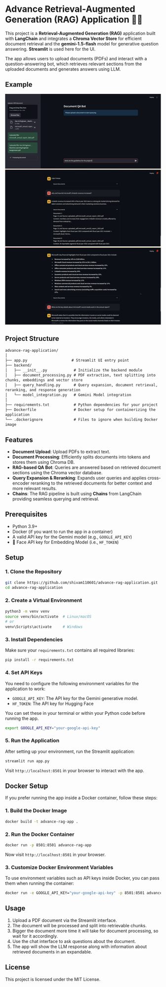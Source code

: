 # Advance Retrieval-Augmented Generation (RAG) Application 🦜️🔗

This project is a **Retrieval-Augmented Generation (RAG)** application built with **LangChain** and integrates a **Chroma Vector Store** for efficient document retrieval and the **gemini-1.5-flash** model for generative question answering. **Streamlit** is used here for the UI.

The app allows users to upload documents (PDFs) and interact with a question-answering bot, which retrieves relevant sections from the uploaded documents and generates answers using LLM.

## Example

![pdfs_upload.png](pdfs_upload.png)
![QA.png](QA.png)
![QA1.png](QA1.png)

## Project Structure

```
advance-rag-application/
│
├── app.py                    # Streamlit UI entry point
├── backend/                  
│   ├── __init__.py            # Initialize the backend module
│   ├── document_processing.py # PDF extraction, text splitting into chunks, embeddings and vector store
│   ├── query_handling.py      # Query expansion, document retrieval, reranking, and response generation
│   └── model_integration.py   # Gemini Model integration
│
├── requirements.txt           # Python dependencies for your project
├── Dockerfile                 # Docker setup for containerizing the application
└── .dockerignore              # Files to ignore when building Docker image
```

## Features

- **Document Upload**: Upload PDFs to extract text.
- **Document Processing**: Efficiently splits documents into tokens and stores them using Chroma DB.
- **RAG-based QA Bot**: Queries are answered based on retrieved document sections using the Chroma vector database.
- **Query Expansion & Reranking**: Expands user queries and applies cross-encoder reranking to the retrieved documents for better context and more relevant results.
- **Chains**: The RAG pipeline is built using **Chains** from LangChain providing seamless querying and retrieval.

## Prerequisites

- Python 3.9+
- Docker (if you want to run the app in a container)
- A valid API key for the Gemini model (e.g., `GOOGLE_API_KEY`)
- 🤗 Face API key for Embedding Model (i.e., `HF_TOKEN`)

## Setup

### 1. Clone the Repository

```bash
git clone https://github.com/shivam110601/advance-rag-application.git
cd advance-rag-application
```

### 2. Create a Virtual Environment

```bash
python3 -m venv venv
source venv/bin/activate  # Linux/macOS
# or
venv\Scripts\activate     # Windows
```

### 3. Install Dependencies

Make sure your `requirements.txt` contains all required libraries:

```bash
pip install -r requirements.txt
```

### 4. Set API Keys

You need to configure the following environment variables for the application to work:

- `GOOGLE_API_KEY`: The API key for the Gemini generative model.
- `HF_TOKEN`: The API key for Hugging Face

You can set these in your terminal or within your Python code before running the app.

```bash
export GOOGLE_API_KEY="your-google-api-key"
```

### 5. Run the Application

After setting up your environment, run the Streamlit application:

```bash
streamlit run app.py
```

Visit `http://localhost:8501` in your browser to interact with the app.

## Docker Setup

If you prefer running the app inside a Docker container, follow these steps:

### 1. Build the Docker Image

```bash
docker build -t advance-rag-app .
```

### 2. Run the Docker Container

```bash
docker run -p 8501:8501 advance-rag-app
```

Now visit `http://localhost:8501` in your browser.

### 3. Customize Docker Environment Variables

To use environment variables such as API keys inside Docker, you can pass them when running the container:

```bash
docker run -e GOOGLE_API_KEY="your-google-api-key" -p 8501:8501 advance-rag-app
```

## Usage

1. Upload a PDF document via the Streamlit interface.
2. The document will be processed and split into retrievable chunks.
3. Bigger the document more time it will take for document processing, so wait for it accordingly.
4. Use the chat interface to ask questions about the document.
5. The app will show the LLM response along with information about retrieved documents in an expandable.


## License

This project is licensed under the MIT License.
